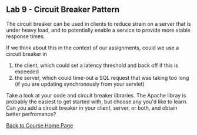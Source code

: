 ## Lab 9 - Circuit Breaker Pattern

The circuit breaker can be used in clients to reduce strain on a server that is under heavy load, and to potentially enable a service to provide more stable response times.

If we think about this in the context of our assignments, could we use a circuit breaker in 
1. the client, which could set a latency threshold and back off if this is exceeded
1. the server, which could time-out a SQL request that was taking too long (if you are updating synchronously from your servlet)

Take a look at your code and circuit breaker libraries. The Apache libray is probably the easiest to get started with, but choose any you'd like to learn.
Can you add a circuit breaker in your client, server, or both, and obtain better perfromance?

[Back to Course Home Page](https://gortonator.github.io/bsds-6650/)
